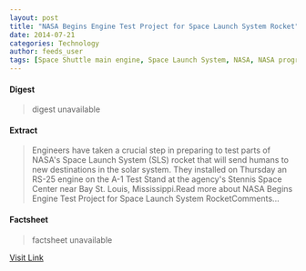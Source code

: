 ```yaml
---
layout: post
title: "NASA Begins Engine Test Project for Space Launch System Rocket"
date: 2014-07-21
categories: Technology
author: feeds_user
tags: [Space Shuttle main engine, Space Launch System, NASA, NASA programs, Space technology, Vehicles, Engineering projects, Technology, Rocketry, Space programs, Human spaceflight programs, Government programs, Space exploration, Space agencies, Spaceflight, Spaceflight technologies, Aerospace engineering, Spacecraft, Outer space, Flight, Astronautics, Aerospace, Human spaceflight, Space program of the United States, Aeronautics]
---
```



#### Digest
>digest unavailable

#### Extract
>Engineers have taken a crucial step in preparing to test parts of NASA's Space Launch System (SLS) rocket that will send humans to new destinations in the solar system. They installed on Thursday an RS-25 engine on the A-1 Test Stand at the agency's Stennis Space Center near Bay St. Louis, Mississippi.Read more about NASA Begins Engine Test Project for Space Launch System RocketComments...

#### Factsheet
>factsheet unavailable

[Visit Link](http://www.pddnet.com/news/2014/07/nasa-begins-engine-test-project-space-launch-system-rocket)


